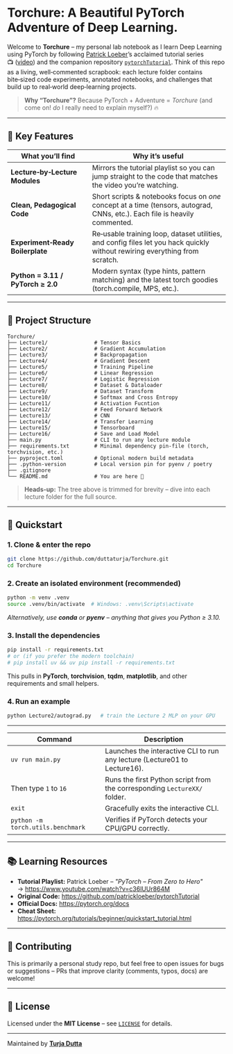 # Torchure: A Beautiful PyTorch Adventure of Deep Learning.


Welcome to **Torchure** – my personal lab notebook as I learn Deep Learning using PyTorch by following [Patrick Loeber](https://github.com/patrickloeber)’s acclaimed tutorial series 📺 ([video](https://www.youtube.com/watch?v=c36lUUr864M)) and the companion repository [`pytorchTutorial`](https://github.com/patrickloeber/pytorchTutorial). Think of this repo as a living, well‑commented scrapbook: each lecture folder contains bite‑sized code experiments, annotated notebooks, and challenges that build up to real‑world deep‑learning projects.

> **Why “Torchure”?**  Because PyTorch + Adventure = *Torchure* (and come on! *do* I really need to explain myself?) 🔥

---

## 🌟 Key Features

| What you’ll find | Why it’s useful |
|-----------------|-----------------|
| **Lecture‑by‑Lecture Modules** | Mirrors the tutorial playlist so you can jump straight to the code that matches the video you’re watching. |
| **Clean, Pedagogical Code** | Short scripts & notebooks focus on *one* concept at a time (tensors, autograd, CNNs, etc.). Each file is heavily commented. |
| **Experiment‑Ready Boilerplate** | Re‑usable training loop, dataset utilities, and config files let you hack quickly without rewiring everything from scratch. |
| **Python = 3.11 / PyTorch ≥ 2.0** | Modern syntax (type hints, pattern matching) and the latest torch goodies (torch.compile, MPS, etc.). |

---

## 📂 Project Structure
```
Torchure/
├── Lecture1/               # Tensor Basics
├── Lecture2/               # Gradient Accumulation             
├── Lecture3/               # Backpropagation
├── Lecture4/               # Gradient Descent
├── Lecture5/               # Training Pipeline      
├── Lecture6/               # Linear Regression
├── Lecture7/               # Logistic Regression
├── Lecture8/               # Dataset & Dataloader         
├── Lecture9/               # Dataset Transform
├── Lecture10/              # Softmax and Cross Entropy
├── Lecture11/              # Activation Fucntion
├── Lecture12/              # Feed Forward Network
├── Lecture13/              # CNN
├── Lecture14/              # Transfer Learning
├── Lecture15/              # Tensorboard
├── Lecture16/              # Save and Load Model
├── main.py                 # CLI to run any lecture module
├── requirements.txt        # Minimal dependency pin‑file (torch, torchvision, etc.)
├── pyproject.toml          # Optional modern build metadata
├── .python-version         # Local version pin for pyenv / poetry
├── .gitignore
└── README.md               # You are here 🎉
```
> **Heads‑up:** The tree above is trimmed for brevity – dive into each lecture folder for the full source.

---

## 🚀 Quickstart

### 1. Clone & enter the repo
```bash
git clone https://github.com/duttaturja/Torchure.git
cd Torchure
```

### 2. Create an isolated environment (recommended)
```bash
python -m venv .venv
source .venv/bin/activate  # Windows: .venv\Scripts\activate
```
*Alternatively, use **conda** or **pyenv** – anything that gives you Python ≥ 3.10.*

### 3. Install the dependencies
```bash
pip install -r requirements.txt
# or (if you prefer the modern toolchain)
# pip install uv && uv pip install -r requirements.txt
```
This pulls in **PyTorch**, **torchvision**, **tqdm**, **matplotlib**, and other requirements and small helpers.

### 4. Run an example
```bash
python Lecture2/autograd.py   # train the Lecture 2 MLP on your GPU
```
---
| Command                           | Description                                                               |
| --------------------------------- | ------------------------------------------------------------------------- |
| `uv run main.py`                  | Launches the interactive CLI to run any lecture (Lecture01 to Lecture16). |
| Then type `1` to `16`             | Runs the first Python script from the corresponding `LectureXX/` folder.  |
| `exit`                            | Gracefully exits the interactive CLI.                                     |
| `python -m torch.utils.benchmark` | Verifies if PyTorch detects your CPU/GPU correctly.                       |

---

## 📚 Learning Resources
- **Tutorial Playlist:** Patrick Loeber – _"PyTorch – From Zero to Hero"_ → <https://www.youtube.com/watch?v=c36lUUr864M>
- **Original Code:** <https://github.com/patrickloeber/pytorchTutorial>
- **Official Docs:** <https://pytorch.org/docs>
- **Cheat Sheet:** <https://pytorch.org/tutorials/beginner/quickstart_tutorial.html>

---

## 🤝 Contributing
This is primarily a personal study repo, but feel free to open issues for bugs or suggestions – PRs that improve clarity (comments, typos, docs) are welcome!

---

## 📜 License
Licensed under the **MIT License** – see [`LICENSE`](LICENSE) for details.

---

Maintained by **[Turja Dutta](https://github.com/duttaturja/)**

